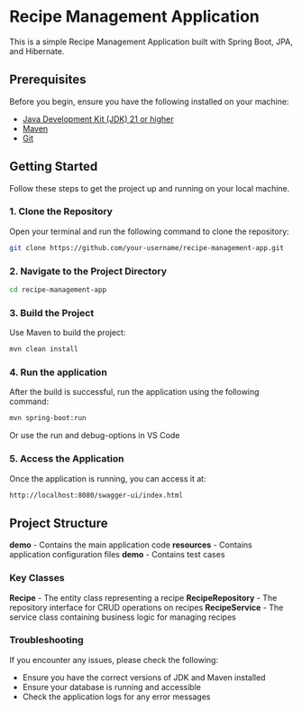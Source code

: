# Recipe Management Application

This is a simple Recipe Management Application built with Spring Boot, JPA, and Hibernate.

## Prerequisites

Before you begin, ensure you have the following installed on your machine:

- [Java Development Kit (JDK) 21 or higher](https://www.oracle.com/java/technologies/javase-jdk11-downloads.html)
- [Maven](https://maven.apache.org/install.html)
- [Git](https://git-scm.com/book/en/v2/Getting-Started-Installing-Git)

## Getting Started

Follow these steps to get the project up and running on your local machine.

### 1. Clone the Repository

Open your terminal and run the following command to clone the repository:

```bash
git clone https://github.com/your-username/recipe-management-app.git
```

### 2. Navigate to the Project Directory
```bash
cd recipe-management-app
```

### 3. Build the Project
Use Maven to build the project:
```bash
mvn clean install
```

### 4. Run the application
After the build is successful, run the application using the following command:
```bash
mvn spring-boot:run
```
Or use the run and debug-options in VS Code


### 5. Access the Application
Once the application is running, you can access it at:
```bash
http://localhost:8080/swagger-ui/index.html
```


## Project Structure
**demo** - Contains the main application code
**resources** - Contains application configuration files
**demo** - Contains test cases
### Key Classes
**Recipe** - The entity class representing a recipe
**RecipeRepository** - The repository interface for CRUD operations on recipes
**RecipeService** - The service class containing business logic for managing recipes

### Troubleshooting
If you encounter any issues, please check the following:
- Ensure you have the correct versions of JDK and Maven installed
- Ensure your database is running and accessible
- Check the application logs for any error messages